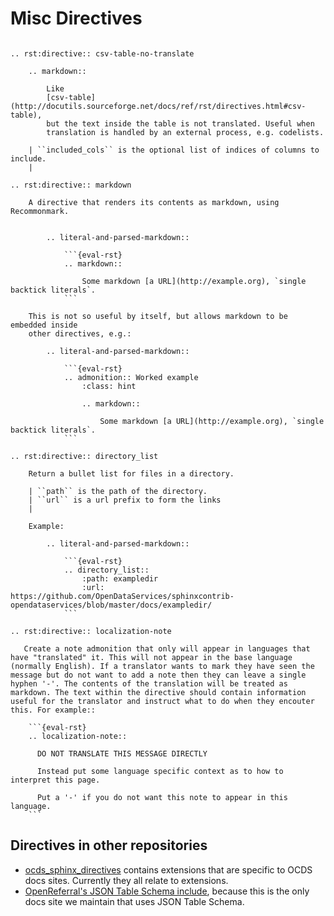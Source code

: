 # Misc Directives

`````{eval-rst}

.. rst:directive:: csv-table-no-translate

    .. markdown::

        Like
        [csv-table](http://docutils.sourceforge.net/docs/ref/rst/directives.html#csv-table),
        but the text inside the table is not translated. Useful when
        translation is handled by an external process, e.g. codelists.

    | ``included_cols`` is the optional list of indices of columns to include.
    |

.. rst:directive:: markdown

    A directive that renders its contents as markdown, using Recommonmark.


        .. literal-and-parsed-markdown::

            ```{eval-rst}
            .. markdown::

                Some markdown [a URL](http://example.org), `single backtick literals`. 
            ```

    This is not so useful by itself, but allows markdown to be embedded inside
    other directives, e.g.:

        .. literal-and-parsed-markdown::

            ```{eval-rst}
            .. admonition:: Worked example
                :class: hint

                .. markdown::

                    Some markdown [a URL](http://example.org), `single backtick literals`.
            ```

.. rst:directive:: directory_list

    Return a bullet list for files in a directory.

    | ``path`` is the path of the directory.
    | ``url`` is a url prefix to form the links
    |

    Example:

        .. literal-and-parsed-markdown::

            ```{eval-rst}
            .. directory_list::
                :path: exampledir
                :url: https://github.com/OpenDataServices/sphinxcontrib-opendataservices/blob/master/docs/exampledir/
            ```

.. rst:directive:: localization-note
   
   Create a note admonition that only will appear in languages that have "translated" it. This will not appear in the base language (normally English). If a translator wants to mark they have seen the message but do not want to add a note then they can leave a single hyphen '-'. The contents of the translation will be treated as markdown. The text within the directive should contain information useful for the translator and instruct what to do when they encouter this. For example::

    ```{eval-rst}
    .. localization-note:: 

      DO NOT TRANSLATE THIS MESSAGE DIRECTLY

      Instead put some language specific context as to how to interpret this page.
      
      Put a '-' if you do not want this note to appear in this language. 
    ```

`````

## Directives in other repositories 

* [ocds_sphinx_directives](https://github.com/open-contracting/ocds_sphinx_directives) contains extensions that are specific to OCDS docs sites. Currently they all relate to extensions.
* [OpenReferral's JSON Table Schema include](https://github.com/openreferral/specification/blob/master/docs/conf.py#L381), because this is the only docs site we maintain that uses JSON Table Schema.
